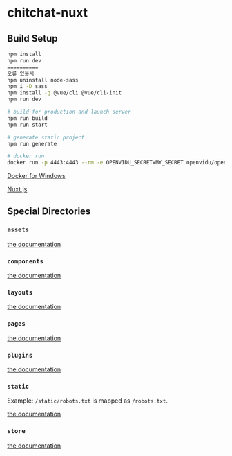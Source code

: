 # chitchat-nuxt

## Build Setup

```bash
npm install
npm run dev
==========
오류 있을시 
npm uninstall node-sass
npm i -D sass
npm install -g @vue/cli @vue/cli-init
npm run dev 

# build for production and launch server
npm run build
npm run start

# generate static project
npm run generate

# docker run
docker run -p 4443:4443 --rm -e OPENVIDU_SECRET=MY_SECRET openvidu/openvidu-server-kms:2.20.0
```

[Docker for Windows](https://hub.docker.com/editions/community/docker-ce-desktop-windows)

[Nuxt.js](https://nuxtjs.org)

## Special Directories

### `assets`

[the documentation](https://nuxtjs.org/docs/2.x/directory-structure/assets)

### `components`

[the documentation](https://nuxtjs.org/docs/2.x/directory-structure/components)

### `layouts`

[the documentation](https://nuxtjs.org/docs/2.x/directory-structure/layouts)


### `pages`

[the documentation](https://nuxtjs.org/docs/2.x/get-started/routing)

### `plugins`

[the documentation](https://nuxtjs.org/docs/2.x/directory-structure/plugins)

### `static`

Example: `/static/robots.txt` is mapped as `/robots.txt`.

[the documentation](https://nuxtjs.org/docs/2.x/directory-structure/static)

### `store`

[the documentation](https://nuxtjs.org/docs/2.x/directory-structure/store)
